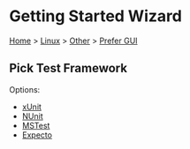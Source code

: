 <!--
GENERATED FILE - DO NOT EDIT
This file was generated by [MarkdownSnippets](https://github.com/SimonCropp/MarkdownSnippets).
Source File: /docs/mdsource/wiz/Linux_Other_Gui.source.md
To change this file edit the source file and then run MarkdownSnippets.
-->

# Getting Started Wizard

[Home](/docs/wiz/readme.md) > [Linux](Linux.md) > [Other](Linux_Other.md) > [Prefer GUI](Linux_Other_Gui.md)

## Pick Test Framework

Options:
 * [xUnit](result_Linux_Other_Gui_xUnit.md)
 * [NUnit](result_Linux_Other_Gui_NUnit.md)
 * [MSTest](result_Linux_Other_Gui_MSTest.md)
 * [Expecto](result_Linux_Other_Gui_Expecto.md)
